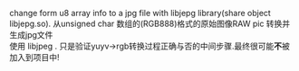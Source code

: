   change form u8 array info to a jpg file
  with libjepg library(share object libjepg.so).
从unsigned char 数组的(RGB888)格式的原始图像RAW pic 转换并生成jpg文件  
使用 libjpeg .
只是验证yuyv->rgb转换过程正确与否的中间步骤.最终很可能**不**被加入到项目中!
